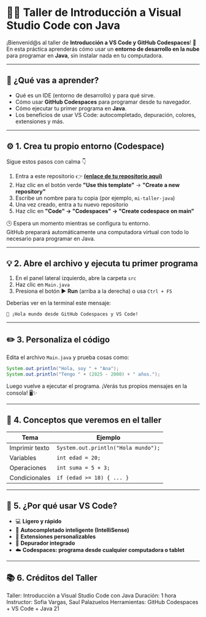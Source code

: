 # 🧑‍💻 Taller de Introducción a Visual Studio Code con Java

¡Bienvenid@s al taller de **Introducción a VS Code y GitHub Codespaces**! 🎉  
En esta práctica aprenderás cómo usar un **entorno de desarrollo en la nube** para programar en **Java**, sin instalar nada en tu computadora.

---

## 🚀 ¿Qué vas a aprender?

- Qué es un IDE (entorno de desarrollo) y para qué sirve.  
- Cómo usar **GitHub Codespaces** para programar desde tu navegador.  
- Cómo ejecutar tu primer programa en **Java**.  
- Los beneficios de usar VS Code: autocompletado, depuración, colores, extensiones y más.

---

## ⚙️ 1. Crea tu propio entorno (Codespace)

Sigue estos pasos con calma 👇

1. Entra a este repositorio 👉 [**(enlace de tu repositorio aquí)**](https://github.com/TU_USUARIO/taller-java-vscode)  
2. Haz clic en el botón verde **"Use this template"** → **"Create a new repository"**  
3. Escribe un nombre para tu copia (por ejemplo, `mi-taller-java`)  
4. Una vez creado, entra a tu nuevo repositorio  
5. Haz clic en **"Code" → "Codespaces" → "Create codespace on main"**

🕒 Espera un momento mientras se configura tu entorno.  
GitHub preparará automáticamente una computadora virtual con todo lo necesario para programar en Java.

---

## 💡 2. Abre el archivo y ejecuta tu primer programa

1. En el panel lateral izquierdo, abre la carpeta `src`  
2. Haz clic en `Main.java`  
3. Presiona el botón ▶️ **Run** (arriba a la derecha) o usa `Ctrl + F5`

Deberías ver en la terminal este mensaje:

`👋 ¡Hola mundo desde GitHub Codespaces y VS Code!`


---

## ✏️ 3. Personaliza el código

Edita el archivo `Main.java` y prueba cosas como:

```java
System.out.println("Hola, soy " + "Ana");
System.out.println("Tengo " + (2025 - 2000) + " años.");
```
Luego vuelve a ejecutar el programa.
¡Verás tus propios mensajes en la consola! 🖥️✨

---

## 🎯 4. Conceptos que veremos en el taller

| Tema | Ejemplo |
|------|----------|
| Imprimir texto | `System.out.println("Hola mundo");` |
| Variables | `int edad = 20;` |
| Operaciones | `int suma = 5 + 3;` |
| Condicionales | `if (edad >= 18) { ... }` |

---

## 🌈 5. ¿Por qué usar VS Code?

- 💻 **Ligero y rápido**  
- 🔮 **Autocompletado inteligente (IntelliSense)**  
- 🧩 **Extensiones personalizables**  
- 🐞 **Depurador integrado**  
- ☁️ **Codespaces: programa desde cualquier computadora o tablet**

---

## 📚 6. Créditos del Taller

Taller: Introducción a Visual Studio Code con Java
Duración: 1 hora
Instructor: Sofia Vargas, Saul Palazuelos
Herramientas: GitHub Codespaces + VS Code + Java 21


